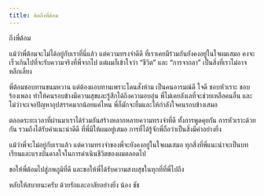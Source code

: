 ```yaml
---
title: คิดถึงพี่ต้อม
---
```



ถึงพี่ต้อม

แม้ว่าพี่ต้อมจะไม่ได้อยู่กับเราที่นี่แล้ว แต่ความทรงจำดีดี ที่เราเคยมีร่วมกันยังคงอยู่ในใจผมเสมอ คงจะเร็วเกินไปที่จะรับความจริงที่พี่จากไป แต่ผมก็เข้าใจว่า “ชีวิต” และ “การจากลา” เป็นสิ่งที่เราไม่อาจหลีกเลี่ยง

พี่ต้อมชอบทานขนมหวาน แต่ต้องแอบทานเพราะโดนสั่งห้าม เป็นคนอารมณ์ดี ใจดี ชอบหัวเราะ ชอบร้องเพลง ทำให้คนรอบข้างมีความสุขและรู้สึกได้ถึงความอบอุ่น พี่ไม่เคยลังเลที่จะช่วยเหลือคนอื่น และไม่ว่าจะเจอปัญหาอุปสรรคมากน้อยแค่ไหน พี่ก็มักจะยิ้มและให้กำลังใจคนรอบข้างเสมอ

ตลอดระยะเวลาที่ผ่านมาเราได้ร่วมกันสร้างหลากหลายความทรงจำที่ดี ทั้งการพูดคุยกัน การหัวเราะด้วยกัน รวมถึงได้รับคำแนะนำดีดี ที่พี่มีให้ผมอยู่เสมอ การที่ได้รู้จักพี่ถือว่าเป็นสิ่งมีค่าอย่างยิ่ง

แม้ว่าพี่จะไม่อยู่กับเราแล้ว แต่ความทรงจำของพี่จะยังคงอยู่ในใจผมเสมอ  ทุกสิ่งที่พี่แนะนำจะเป็นบทเรียนและแรงบันดาลใจในการดำเนินชีวิตของผมตลอดไป

ขอให้พี่ต้อมไปสู่ภพภูมิที่ดี และขอให้พี่ได้รับความสงบสุขในทุกที่ที่พี่ไปถึง

หลับให้สบายนะครับ ด้วยรักและอาลัยอย่างยิ่ง
น้อง ชัช

